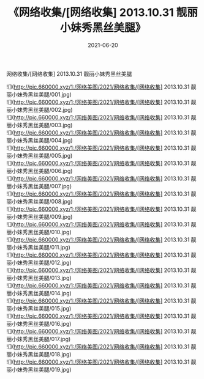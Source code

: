 ﻿---
layout: post
title:  《网络收集/[网络收集] 2013.10.31 靓丽小妹秀黑丝美腿》
date:   2021-06-20
img: http://pic.660000.xyz/1:/网络美图/2021/网络收集/[网络收集] 2013.10.31 靓丽小妹秀黑丝美腿/000.jpg
categories: [美女, 清纯, 唯美]
---

网络收集/[网络收集] 2013.10.31 靓丽小妹秀黑丝美腿

 ![](http://pic.660000.xyz/1:/网络美图/2021/网络收集/[网络收集] 2013.10.31 靓丽小妹秀黑丝美腿/001.jpg) <br>![](http://pic.660000.xyz/1:/网络美图/2021/网络收集/[网络收集] 2013.10.31 靓丽小妹秀黑丝美腿/002.jpg) <br>![](http://pic.660000.xyz/1:/网络美图/2021/网络收集/[网络收集] 2013.10.31 靓丽小妹秀黑丝美腿/003.jpg) <br>![](http://pic.660000.xyz/1:/网络美图/2021/网络收集/[网络收集] 2013.10.31 靓丽小妹秀黑丝美腿/004.jpg) <br>![](http://pic.660000.xyz/1:/网络美图/2021/网络收集/[网络收集] 2013.10.31 靓丽小妹秀黑丝美腿/005.jpg) <br>![](http://pic.660000.xyz/1:/网络美图/2021/网络收集/[网络收集] 2013.10.31 靓丽小妹秀黑丝美腿/006.jpg) <br>![](http://pic.660000.xyz/1:/网络美图/2021/网络收集/[网络收集] 2013.10.31 靓丽小妹秀黑丝美腿/007.jpg) <br>![](http://pic.660000.xyz/1:/网络美图/2021/网络收集/[网络收集] 2013.10.31 靓丽小妹秀黑丝美腿/008.jpg) <br>![](http://pic.660000.xyz/1:/网络美图/2021/网络收集/[网络收集] 2013.10.31 靓丽小妹秀黑丝美腿/009.jpg) <br>![](http://pic.660000.xyz/1:/网络美图/2021/网络收集/[网络收集] 2013.10.31 靓丽小妹秀黑丝美腿/010.jpg) <br>![](http://pic.660000.xyz/1:/网络美图/2021/网络收集/[网络收集] 2013.10.31 靓丽小妹秀黑丝美腿/011.jpg) <br>![](http://pic.660000.xyz/1:/网络美图/2021/网络收集/[网络收集] 2013.10.31 靓丽小妹秀黑丝美腿/012.jpg) <br>![](http://pic.660000.xyz/1:/网络美图/2021/网络收集/[网络收集] 2013.10.31 靓丽小妹秀黑丝美腿/013.jpg) <br>![](http://pic.660000.xyz/1:/网络美图/2021/网络收集/[网络收集] 2013.10.31 靓丽小妹秀黑丝美腿/014.jpg) <br>![](http://pic.660000.xyz/1:/网络美图/2021/网络收集/[网络收集] 2013.10.31 靓丽小妹秀黑丝美腿/015.jpg) <br>![](http://pic.660000.xyz/1:/网络美图/2021/网络收集/[网络收集] 2013.10.31 靓丽小妹秀黑丝美腿/016.jpg) <br>![](http://pic.660000.xyz/1:/网络美图/2021/网络收集/[网络收集] 2013.10.31 靓丽小妹秀黑丝美腿/017.jpg) <br>![](http://pic.660000.xyz/1:/网络美图/2021/网络收集/[网络收集] 2013.10.31 靓丽小妹秀黑丝美腿/018.jpg) <br>![](http://pic.660000.xyz/1:/网络美图/2021/网络收集/[网络收集] 2013.10.31 靓丽小妹秀黑丝美腿/019.jpg) <br>